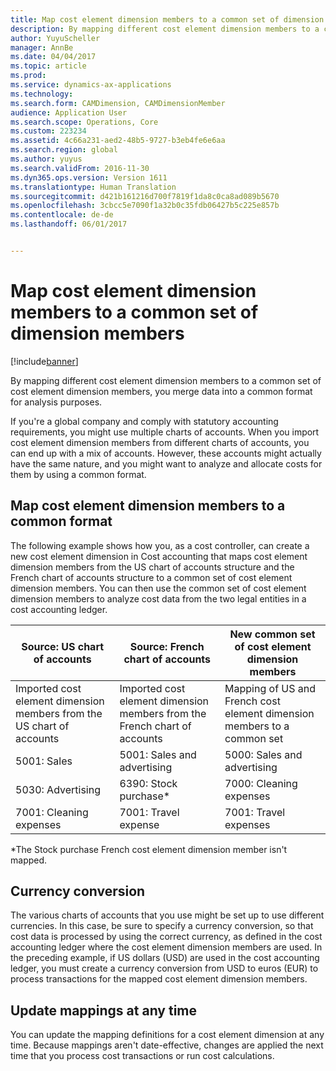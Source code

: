 ```yaml
---
title: Map cost element dimension members to a common set of dimension members
description: By mapping different cost element dimension members to a common set of cost element dimension members, you merge data into a common format for analysis purposes.
author: YuyuScheller
manager: AnnBe
ms.date: 04/04/2017
ms.topic: article
ms.prod: 
ms.service: dynamics-ax-applications
ms.technology: 
ms.search.form: CAMDimension, CAMDimensionMember
audience: Application User
ms.search.scope: Operations, Core
ms.custom: 223234
ms.assetid: 4c66a231-aed2-48b5-9727-b3eb4fe6e6aa
ms.search.region: global
ms.author: yuyus
ms.search.validFrom: 2016-11-30
ms.dyn365.ops.version: Version 1611
ms.translationtype: Human Translation
ms.sourcegitcommit: d421b161216d700f7819f1da8c0ca8ad089b5670
ms.openlocfilehash: 3cbcc5e7090f1a32b0c35fdb06427b5c225e857b
ms.contentlocale: de-de
ms.lasthandoff: 06/01/2017


---
```


# <a name="map-cost-element-dimension-members-to-a-common-set-of-dimension-members"></a>Map cost element dimension members to a common set of dimension members

[!include[banner](../includes/banner.md)]


By mapping different cost element dimension members to a common set of cost element dimension members, you merge data into a common format for analysis purposes.

If you're a global company and comply with statutory accounting requirements, you might use multiple charts of accounts. When you import cost element dimension members from different charts of accounts, you can end up with a mix of accounts. However, these accounts might actually have the same nature, and you might want to analyze and allocate costs for them by using a common format.

## <a name="map-cost-element-dimension-members-to-a-common-format"></a>Map cost element dimension members to a common format
The following example shows how you, as a cost controller, can create a new cost element dimension in Cost accounting that maps cost element dimension members from the US chart of accounts structure and the French chart of accounts structure to a common set of cost element dimension members. You can then use the common set of cost element dimension members to analyze cost data from the two legal entities in a cost accounting ledger.

| Source: US chart of accounts                                          | Source: French chart of accounts                                          | New common set of cost element dimension members                        |
|-----------------------------------------------------------------------|---------------------------------------------------------------------------|-------------------------------------------------------------------------|
| Imported cost element dimension members from the US chart of accounts | Imported cost element dimension members from the French chart of accounts | Mapping of US and French cost element dimension members to a common set |
| 5001: Sales                                                           | 5001: Sales and advertising                                               | 5000: Sales and advertising                                             |
| 5030: Advertising                                                     | 6390: Stock purchase\*                                                    | 7000: Cleaning expenses                                                 |
| 7001: Cleaning expenses                                               | 7001: Travel expense                                                      | 7001: Travel expenses                                                   |

\*The Stock purchase French cost element dimension member isn't mapped.

## <a name="currency-conversion"></a>Currency conversion
The various charts of accounts that you use might be set up to use different currencies. In this case, be sure to specify a currency conversion, so that cost data is processed by using the correct currency, as defined in the cost accounting ledger where the cost element dimension members are used. In the preceding example, if US dollars (USD) are used in the cost accounting ledger, you must create a currency conversion from USD to euros (EUR) to process transactions for the mapped cost element dimension members.

## <a name="update-mappings-at-any-time"></a>Update mappings at any time
You can update the mapping definitions for a cost element dimension at any time. Because mappings aren't date-effective, changes are applied the next time that you process cost transactions or run cost calculations.




